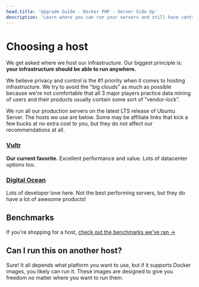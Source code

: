 ```yaml
---
head.title: 'Upgrade Guide - Docker PHP - Server Side Up'
description: 'Learn where you can run your servers and still have control of your data.'
---
```


# Choosing a host
We get asked where we host our infrastructure. Our biggest principle is: **your infrastructure should be able to run anywhere.**

We believe privacy and control is the #1 priority when it comes to hosting infrastructure. We try to avoid the "big clouds" as much as possible because we're not comfortable that all 3 major players practice data mining of users and their products usually contain some sort of "vendor-lock".

We run all our production servers on the latest LTS release of Ubuntu Server. The hosts we use are below. Some may be affiliate links that kick a few bucks at no extra cost to you, but they do not affect our recommendations at all. 

### [Vultr](https://vultr.grsm.io/create)
**Our current favorite.** Excellent performance and value. Lots of datacenter options too.

### [Digital Ocean](https://m.do.co/c/f3bad4b927ca)
Lots of developer love here. Not the best performing servers, but they do have a lot of awesome products!

## Benchmarks
If you're shopping for a host, [check out the benchmarks we've ran →](https://521dimensions.notion.site/Benchmark-Results-for-Self-hosted-Gitlab-Server-c6eca7c5f16d4bb8aeb989174fc58ffe)

## Can I run this on another host?
Sure! It all depends what platform you want to use, but if it supports Docker images, you likely can run it. These images are designed to give you freedom no matter where you want to run them.